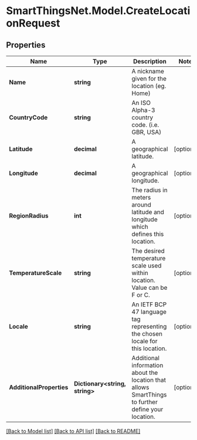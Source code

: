 # SmartThingsNet.Model.CreateLocationRequest
## Properties

Name | Type | Description | Notes
------------ | ------------- | ------------- | -------------
**Name** | **string** | A nickname given for the location (eg. Home) | 
**CountryCode** | **string** | An ISO Alpha-3 country code.  (i.e. GBR, USA) | 
**Latitude** | **decimal** | A geographical latitude. | [optional] 
**Longitude** | **decimal** | A geographical longitude. | [optional] 
**RegionRadius** | **int** | The radius in meters around latitude and longitude which defines this location. | [optional] 
**TemperatureScale** | **string** | The desired temperature scale used within location. Value can be F or C. | [optional] 
**Locale** | **string** | An IETF BCP 47 language tag representing the chosen locale for this location. | [optional] 
**AdditionalProperties** | **Dictionary&lt;string, string&gt;** | Additional information about the location that allows SmartThings to further define your location. | [optional] 

[[Back to Model list]](../README.md#documentation-for-models) [[Back to API list]](../README.md#documentation-for-api-endpoints) [[Back to README]](../README.md)

